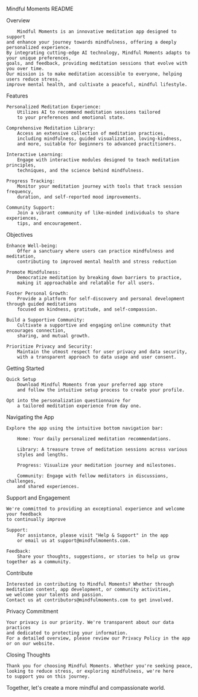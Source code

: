Mindful Moments
README


Overview

		Mindful Moments is an innovative meditation app designed to support
	and enhance your journey towards mindfulness, offering a deeply personalized experience.
 	By integrating cutting-edge AI technology, Mindful Moments adapts to your unique preferences,
	goals, and feedback, providing meditation sessions that evolve with you over time.
   	Our mission is to make meditation accessible to everyone, helping users reduce stress,
    improve mental health, and cultivate a peaceful, mindful lifestyle.


Features

	Personalized Meditation Experience:
		Utilizes AI to recommend meditation sessions tailored
  		to your preferences and emotional state.

	Comprehensive Meditation Library:
		Access an extensive collection of meditation practices,
		including mindfulness, guided visualization, loving-kindness,
 		and more, suitable for beginners to advanced practitioners.

	Interactive Learning:
		Engage with interactive modules designed to teach meditation principles,
  		techniques, and the science behind mindfulness.

	Progress Tracking:
		Monitor your meditation journey with tools that track session frequency,
  		duration, and self-reported mood improvements.

	Community Support: 
		Join a vibrant community of like-minded individuals to share experiences,
  		tips, and encouragement.


Objectives

	Enhance Well-being:
 		Offer a sanctuary where users can practice mindfulness and meditation,
   		contributing to improved mental health and stress reduction
  	
	Promote Mindfulness:
		Democratize meditation by breaking down barriers to practice,
  		making it approachable and relatable for all users.

	Foster Personal Growth:
		Provide a platform for self-discovery and personal development through guided meditations
  		focused on kindness, gratitude, and self-compassion.

	Build a Supportive Community:
		Cultivate a supportive and engaging online community that encourages connection,
  		sharing, and mutual growth.

	Prioritize Privacy and Security:
		Maintain the utmost respect for user privacy and data security,
  		with a transparent approach to data usage and user consent.



Getting Started

	Quick Setup
		Download Mindful Moments from your preferred app store
  		and follow the intuitive setup process to create your profile.
  		
    Opt into the personalization questionnaire for 
    	a tailored meditation experience from day one.

Navigating the App
		
  	Explore the app using the intuitive bottom navigation bar:

		Home: Your daily personalized meditation recommendations.

		Library: A treasure trove of meditation sessions across various 
  		styles and lengths.

		Progress: Visualize your meditation journey and milestones.

		Community: Engage with fellow meditators in discussions, challenges,
  		and shared experiences.


Support and Engagement

	We're committed to providing an exceptional experience and welcome your feedback
 	to continually improve 
	
 	Support:
 		For assistance, please visit "Help & Support" in the app
   		or email us at support@mindfulmoments.com.

	Feedback:
 		Share your thoughts, suggestions, or stories to help us grow together as a community.

Contribute

	Interested in contributing to Mindful Moments? Whether through
	meditation content, app development, or community activities,
 	we welcome your talents and passion.
  	Contact us at contributors@mindfulmoments.com to get involved.

Privacy Commitment

	Your privacy is our priority. We're transparent about our data practices
 	and dedicated to protecting your information.
 	For a detailed overview, please review our Privacy Policy in the app or on our website.

Closing Thoughts

	Thank you for choosing Mindful Moments. Whether you're seeking peace,
 	looking to reduce stress, or exploring mindfulness, we're here
  	to support you on this journey. 
   
   Together, let's create a more mindful and compassionate world.
